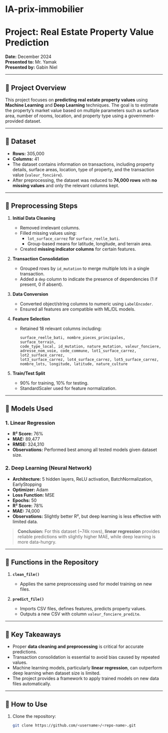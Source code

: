 # IA-prix-immobilier

# Project: Real Estate Property Value Prediction

**Date:** December 2024  
**Presented to:** Mr. Yamak  
**Presented by:** Gabin Niel  

---

## 📄 Project Overview

This project focuses on **predicting real estate property values** using **Machine Learning** and **Deep Learning** techniques. The goal is to estimate the property’s market value based on multiple parameters such as surface area, number of rooms, location, and property type using a government-provided dataset.

---

## 🔹 Dataset

- **Rows:** 305,000  
- **Columns:** 41  
- The dataset contains information on transactions, including property details, surface areas, location, type of property, and the transaction value (`valeur_foncière`).  
- After preprocessing, the dataset was reduced to **74,000 rows** with **no missing values** and only the relevant columns kept.

---

## 🔹 Preprocessing Steps

1. **Initial Data Cleaning**
   - Removed irrelevant columns.
   - Filled missing values using:
     - `lot_surface_carrez` for `surface_reelle_bati`.
     - Group-based means for latitude, longitude, and terrain area.
   - Created **missing indicator columns** for certain features.

2. **Transaction Consolidation**
   - Grouped rows by `id_mutation` to merge multiple lots in a single transaction.
   - Added a `dep` column to indicate the presence of dependencies (1 if present, 0 if absent).

3. **Data Conversion**
   - Converted object/string columns to numeric using `LabelEncoder`.
   - Ensured all features are compatible with ML/DL models.

4. **Feature Selection**
   - Retained 18 relevant columns including:
     ```
     surface_reelle_bati, nombre_pieces_principales, surface_terrain, 
     code_type_local, id_mutation, nature_mutation, valeur_fonciere, 
     adresse_nom_voie, code_commune, lot1_surface_carrez, lot2_surface_carrez, 
     lot3_surface_carrez, lot4_surface_carrez, lot5_surface_carrez, 
     nombre_lots, longitude, latitude, nature_culture
     ```

5. **Train/Test Split**
   - 90% for training, 10% for testing.
   - StandardScaler used for feature normalization.

---

## 🔹 Models Used

### 1. **Linear Regression**
- **R² Score:** 76%  
- **MAE:** 89,477  
- **RMSE:** 324,310  
- **Observations:** Performed best among all tested models given dataset size.

### 2. **Deep Learning (Neural Network)**
- **Architecture:** 5 hidden layers, ReLU activation, BatchNormalization, EarlyStopping
- **Optimizer:** Adam  
- **Loss Function:** MSE  
- **Epochs:** 50  
- **R² Score:** 78%  
- **MAE:** 74,000  
- **Observations:** Slightly better R², but deep learning is less effective with limited data.

> **Conclusion:** For this dataset (~74k rows), **linear regression** provides reliable predictions with slightly higher MAE, while deep learning is more data-hungry.

---

## 🔹 Functions in the Repository

1. **`clean_file()`**
   - Applies the same preprocessing used for model training on new files.

2. **`predict_file()`**
   - Imports CSV files, defines features, predicts property values.
   - Outputs a new CSV with column `valeur_fonciere_predite`.

---

## 🔹 Key Takeaways

- Proper **data cleaning and preprocessing** is critical for accurate predictions.
- Transaction consolidation is essential to avoid bias caused by repeated values.
- Machine learning models, particularly **linear regression**, can outperform deep learning when dataset size is limited.
- The project provides a framework to apply trained models on new data files automatically.

---

## 📌 How to Use

1. Clone the repository:
   ```bash
   git clone https://github.com/<username>/<repo-name>.git

